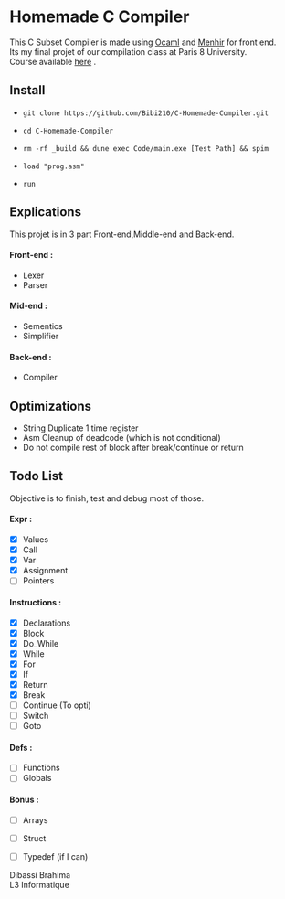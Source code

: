 # Homemade C Compiler

This C Subset Compiler is made using [Ocaml](https://ocaml.org/) and [Menhir](http://gallium.inria.fr/~fpottier/menhir/manual.pdf) for front end.\
Its my final projet of our compilation class at Paris 8 University.\
Course available [here](https://pablo.rauzy.name/teaching/ic/) .

## Install
- `git clone https://github.com/Bibi210/C-Homemade-Compiler.git`

- `cd C-Homemade-Compiler`

- `rm -rf _build && dune exec Code/main.exe [Test Path] && spim `

- ```load "prog.asm"```

- ```run```

## Explications
This projet is in 3 part Front-end,Middle-end and Back-end.
#### Front-end :
- Lexer 
- Parser

#### Mid-end :
- Sementics 
- Simplifier
  
#### Back-end :
- Compiler 


## Optimizations
- String Duplicate 1 time register
- Asm Cleanup of deadcode (which is not conditional)
- Do not compile rest of block after break/continue or return

## Todo List
Objective is to finish, test and debug most of those.

#### Expr :
- [X] Values
- [X] Call
- [X] Var
- [X] Assignment
- [ ] Pointers
  
#### Instructions :
- [X] Declarations
- [X] Block
- [X] Do_While
- [X] While
- [X] For
- [X] If
- [X] Return
- [X] Break
- [ ] Continue (To opti)
- [ ] Switch
- [ ] Goto
  
#### Defs :  
- [ ] Functions
- [ ] Globals

#### Bonus :
- [ ] Arrays
- [ ] Struct
- [ ] Typedef (if I can)


Dibassi Brahima\
L3 Informatique
